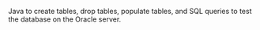 Java to create tables, drop tables, populate tables, and SQL queries to test the database on the Oracle server.
